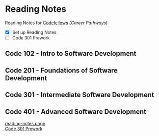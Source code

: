 # Reading Notes

Reading Notes for [Codefellows](https://codefellows.github.io/common_curriculum/prep_work/Setup_Readings) (_Career Pathways_)

- [x] Set up Reading Notes
- [ ] Code 301 Prework

## Code 102 - Intro to Software Development

## Code 201 - Foundations of Software Development

## Code 301 - Intermediate Software Development

## Code 401 - Advanced Software Development

[reading-notes page](https://idcargill.github.io/reading-notes/) <br>
[Code 301 Prework](https://idcargill.github.io/reading-notes/Prework301)
